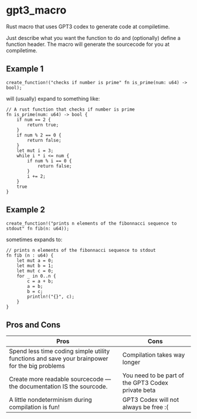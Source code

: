 # gpt3_macro
Rust macro that uses GPT3 codex to generate code at compiletime.

Just describe what you want the function to do and (optionally) define a function header. The macro will generate the sourcecode for you at compiletime.

## Example 1
```
create_function!("checks if number is prime" fn is_prime(num: u64) -> bool);
```
will (usually) expand to something like:

```
// A rust function that checks if number is prime
fn is_prime(num: u64) -> bool {
    if num == 2 {
        return true;
    }
    if num % 2 == 0 {
        return false;
    }
    let mut i = 3;
    while i * i <= num {
        if num % i == 0 {
            return false;
        }
        i += 2;
    }
    true
}
```

## Example 2
```
create_function!("prints n elements of the fibonnacci sequence to stdout" fn fib(n: u64));
```
sometimes expands to:

```
// prints n elements of the fibonnacci sequence to stdout
fn fib (n : u64) {
    let mut a = 0;
    let mut b = 1;
    let mut c = 0;
    for _ in 0..n {
        c = a + b;
        a = b;
        b = c;
        println!("{}", c);
    }
}
```

## Pros and Cons
| Pros | Cons |
| ---- | ---- |
| Spend less time coding simple utility functions and save your brainpower for the big problems | Compilation takes way longer |
| Create more readable sourcecode — the documentation IS the sourcode. | You need to be part of the GPT3 Codex private beta
| A little nondeterminism during compilation is fun! | GPT3 Codex will not always be free :(|